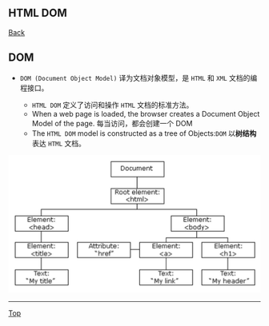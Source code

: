 ## HTML DOM

[Back](./index.md)

## DOM

- `DOM (Document Object Model)` 译为文档对象模型，是 `HTML` 和 `XML` 文档的编程接口。

  - `HTML DOM` 定义了访问和操作 `HTML` 文档的标准方法。
  - When a web page is loaded, the browser creates a Document Object Model of the page. 每当访问，都会创建一个 DOM
  - The `HTML DOM` model is constructed as a tree of Objects:`DOM` 以**树结构**表达 `HTML` 文档。

![html_dom](./pic/DOM.png)

---

[Top](#html-dom)
